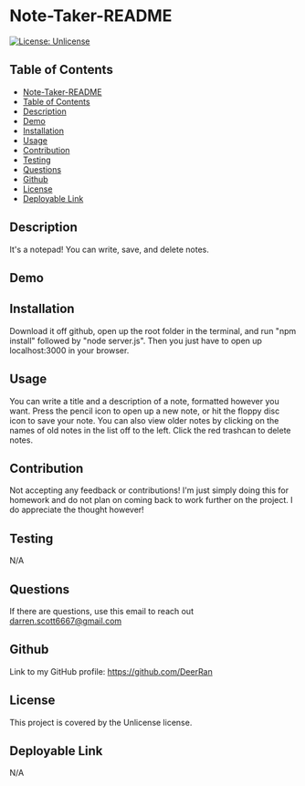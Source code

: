 # Note-Taker-README
[![License: Unlicense](https://img.shields.io/badge/license-Unlicense-green)](http://unlicense.org/)
## Table of Contents   
- [Note-Taker-README](#datatitle)
- [Table of Contents](#table-of-contents)
- [Description](#description)
- [Demo](#demo)
- [Installation](#installation)
- [Usage](#usage)
- [Contribution](#contribution)
- [Testing](#testing)
- [Questions](#questions)
- [Github](#github)
- [License](#license)
- [Deployable Link](#deployable-link)
## Description  
It's a notepad! You can write, save, and delete notes.
## Demo

## Installation
Download it off github, open up the root folder in the terminal, and run "npm install" followed by "node server.js". Then you just have to open up localhost:3000 in your browser.
## Usage
You can write a title and a description of a note, formatted however you want. Press the pencil icon to open up a new note, or hit the floppy disc icon to save your note. You can also view older notes by clicking on the names of old notes in the list off to the left. Click the red trashcan to delete notes.
## Contribution
Not accepting any feedback or contributions! I'm just simply doing this for homework and do not plan on coming back to work further on the project. I do appreciate the thought however!
## Testing
N/A
## Questions
If there are questions, use this email to reach out darren.scott6667@gmail.com
## Github
Link to my GitHub profile: https://github.com/DeerRan
## License
This project is covered by the Unlicense license.
## Deployable Link
N/A
